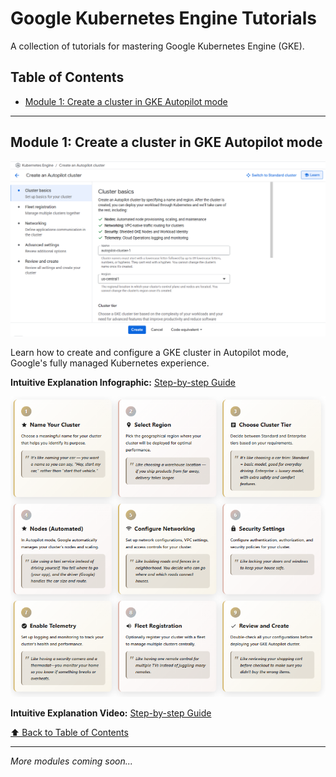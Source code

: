 # Google Kubernetes Engine Tutorials

A collection of tutorials for mastering Google Kubernetes Engine (GKE).

## Table of Contents

- [Module 1: Create a cluster in GKE Autopilot mode](#module-1-create-a-cluster-in-gke-autopilot-mode)

---

## Module 1: Create a cluster in GKE Autopilot mode

<div align="center">

![GKE Autopilot Cluster Creation](https://github.com/nbahador/Google_Kubernetes_Engine_Tutorials/blob/main/assets/Create_a_cluster_in_GKE_Autopilot_mode.png)

</div>

Learn how to create and configure a GKE cluster in Autopilot mode, Google's fully managed Kubernetes experience.

**Intuitive Explanation Infographic:** [Step-by-step Guide](https://nbahador.github.io/Google_Kubernetes_Engine_Tutorials/assets/Create_a_cluster_in_GKE_Autopilot_mode_infographic.html)

![Interactive Tutorial](https://github.com/nbahador/Google_Kubernetes_Engine_Tutorials/blob/main/assets/Create_a_cluster_in_GKE_Autopilot_mode_Intuitive_Explanation.png)

**Intuitive Explanation Video:** [Step-by-step Guide](https://nbahador.github.io/Google_Kubernetes_Engine_Tutorials/assets/Create_a_cluster_in_GKE_Autopilot_mode_Intuitive_Video.html)

[⬆️ Back to Table of Contents](#table-of-contents)

---

*More modules coming soon...*
